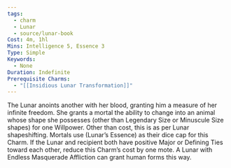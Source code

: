 ```yaml
---
tags:
  - charm
  - Lunar
  - source/lunar-book
Cost: 4m, 1hl
Mins: Intelligence 5, Essence 3
Type: Simple
Keywords:
  - None
Duration: Indefinite
Prerequisite Charms:
  - "[[Insidious Lunar Transformation]]"
---
```

The Lunar anoints another with her blood, granting him a measure of her infinite freedom. She grants a mortal the ability to change into an animal whose shape she possesses (other than Legendary Size or Minuscule Size shapes) for one Willpower. Other than cost, this is as per Lunar shapeshifting. Mortals use (Lunar’s Essence) as their dice cap for this Charm. If the Lunar and recipient both have positive Major or Defining Ties toward each other, reduce this Charm’s cost by one mote. A Lunar with Endless Masquerade Affliction can grant human forms this way.